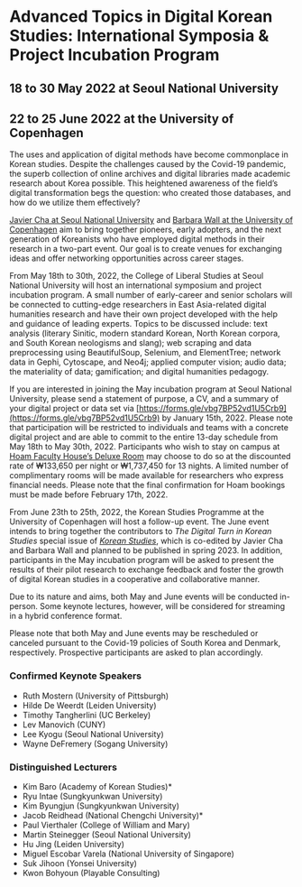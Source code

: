 # Advanced Topics in Digital Korean Studies: International Symposia & Project Incubation Program
## 18 to 30 May 2022 at Seoul National University
## 22 to 25 June 2022 at the University of Copenhagen

The uses and application of digital methods have become commonplace in Korean studies. Despite the challenges caused by the Covid-19 pandemic, the superb collection of online archives and digital libraries made academic research about Korea possible. This heightened awareness of the field’s digital transformation begs the question: who created those databases, and how do we utilize them effectively?

[Javier Cha at Seoul National University](https://cls.snu.ac.kr/node/99) and [Barbara Wall at the University of Copenhagen](https://ccrs.ku.dk/staff/?pure=en/persons/583023) aim to bring together pioneers, early adopters, and the next generation of Koreanists who have employed digital methods in their research in a two-part event. Our goal is to create venues for exchanging ideas and offer networking opportunities across career stages.

From May 18th to 30th, 2022, the College of Liberal Studies at Seoul National University will host an international symposium and project incubation program. A small number of early-career and senior scholars will be connected to cutting-edge researchers in East Asia-related digital humanities research and have their own project developed with the help and guidance of leading experts. Topics to be discussed include: text analysis (literary Sinitic, modern standard Korean, North Korean corpora, and South Korean neologisms and slang); web scraping and data preprocessing using BeautifulSoup, Selenium, and ElementTree; network data in Gephi, Cytoscape, and Neo4j; applied computer vision; audio data; the materiality of data; gamification; and digital humanities pedagogy.

If you are interested in joining the May incubation program at Seoul National University, please send a statement of purpose, a CV, and a summary of your digital project or data set via [https://forms.gle/vbg7BP52vd1U5Crb9](https://forms.gle/vbg7BP52vd1U5Crb9) by January 15th, 2022. Please note that participation will be restricted to individuals and teams with a concrete digital project and are able to commit to the entire 13-day schedule from May 18th to May 30th, 2022. Participants who wish to stay on campus at [Hoam Faculty House’s Deluxe Room](https://www.hoam.ac.kr/eng/rooms/deluxe.php) may choose to do so at the discounted rate of ₩133,650 per night or ₩1,737,450 for 13 nights. A limited number of complimentary rooms will be made available for researchers who express financial needs. Please note that the final confirmation for Hoam bookings must be made before February 17th, 2022.

From June 23th to 25th, 2022, the Korean Studies Programme at the University of Copenhagen will host a follow-up event. The June event intends to bring together the contributors to *The Digital Turn in Korean Studies* special issue of [*Korean Studies*](https://uhpress.hawaii.edu/title/ks/), which is co-edited by Javier Cha and Barbara Wall and planned to be published in spring 2023. In addition, participants in the May incubation program will be asked to present the results of their pilot research to exchange feedback and foster the growth of digital Korean studies in a cooperative and collaborative manner.

Due to its nature and aims, both May and June events will be conducted in-person. Some keynote lectures, however, will be considered for streaming in a hybrid conference format.

Please note that both May and June events may be rescheduled or canceled pursuant to the Covid-19 policies of South Korea and Denmark, respectively. Prospective participants are asked to plan accordingly.

### Confirmed Keynote Speakers
* Ruth Mostern (University of Pittsburgh)
* Hilde De Weerdt (Leiden University)
* Timothy Tangherlini (UC Berkeley)
* Lev Manovich (CUNY)
* Lee Kyogu (Seoul National University)
* Wayne DeFremery (Sogang University)

### Distinguished Lecturers
* Kim Baro (Academy of Korean Studies)*
* Ryu Intae (Sungkyunkwan University)
* Kim Byungjun (Sungkyunkwan University)
* Jacob Reidhead (National Chengchi University)*
* Paul Vierthaler (College of William and Mary)
* Martin Steinegger (Seoul National University)
* Hu Jing (Leiden University)
* Miguel Escobar Varela (National University of Singapore)
* Suk Jihoon (Yonsei University)
* Kwon Bohyoun (Playable Consulting)
